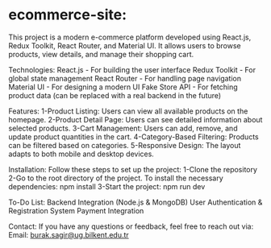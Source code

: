 # ecommerce-site:

This project is a modern e-commerce platform developed using React.js, Redux Toolkit, React Router, and Material UI. It allows users to browse products, view details, and manage their shopping cart.

 Technologies:
React.js - For building the user interface
Redux Toolkit - For global state management
React Router - For handling page navigation
Material UI - For designing a modern UI
Fake Store API - For fetching product data (can be replaced with a real backend in the future)

 Features:
1-Product Listing: Users can view all available products on the homepage.
2-Product Detail Page: Users can see detailed information about selected products.
3-Cart Management: Users can add, remove, and update product quantities in the cart.
4-Category-Based Filtering: Products can be filtered based on categories.
5-Responsive Design: The layout adapts to both mobile and desktop devices.

 Installation:
Follow these steps to set up the project:
1-Clone the repository
2-Go to the root directory of the project. To install the necessary dependencies: npm install
3-Start the project: npm run dev

To-Do List:
Backend Integration (Node.js & MongoDB)
User Authentication & Registration System
Payment Integration

Contact:
If you have any questions or feedback, feel free to reach out via:
Email: burak.sagir@ug.bilkent.edu.tr

